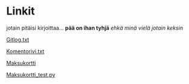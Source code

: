 # Linkit 

jotain pitäisi kirjoittaa...
**pää on ihan tyhjä** 
*ehkä minä vielä jotain keksin*

[Gitlog.txt](https://github.com/TuomasVaara/ot-harjoitustyo/blob/master/laskarit/viikko1/gitlog.txt)

[Komentorivi.txt](https://github.com/TuomasVaara/ot-harjoitustyo/blob/master/laskarit/viikko1/komentorivi.txt) 

[Maksukortti](https://github.com/TuomasVaara/ot-harjoitustyo/tree/master/laskarit/viikko2/maksukortti)

[Maksukortti_test.py](https://github.com/TuomasVaara/otharjoitustyo/blob/master/laskarit/viikko2/maksukortti/src/tests/maksukortti_test.py)

